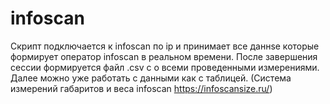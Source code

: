 # infoscan
Скрипт подключается к infoscan по ip и принимает все даннsе которые формирует оператор infoscan в реальном времени. После завершения сессии формируется файл .csv с о всеми проведенными измерениями. Далее можно уже работать с данными как с таблицей. (Система измерений габаритов и веса infoscan https://infoscansize.ru/)
